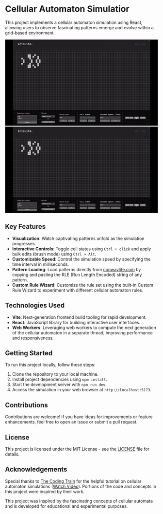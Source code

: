 # Cellular Automaton Simulatior

This project implements a cellular automaton simulation using React, allowing users to observe fascinating patterns emerge and evolve within a grid-based environment.

![Img](images/fish.gif)
![Img](images/fish.gif)

## Key Features

- **Visualization**: Watch captivating patterns unfold as the simulation progresses.
- **Interactive Controls**: Toggle cell states using `Ctrl + click` and apply bulk edits (brush mode) using `Ctrl + Alt`.
- **Customizable Speed**: Control the simulation speed by specifying the time interval in milliseconds.
- **Pattern Loading**: Load patterns directly from [conwaylife.com](https://www.conwaylife.com/) by copying and pasting the RLE (Run Length Encoded) string of any pattern.
- **Custom Rule Wizard**: Customize the rule set using the built-in Custom Rule Wizard to experiment with different cellular automaton rules.


## Technologies Used

- **Vite**: Next-generation frontend build tooling for rapid development.
- **React**: JavaScript library for building interactive user interfaces.
- **Web Workers**: Leveraging web workers to compute the next generation of the cellular automaton in a separate thread, improving performance and responsiveness.

## Getting Started

To run this project locally, follow these steps:
1. Clone the repository to your local machine.
2. Install project dependencies using `npm install`.
3. Start the development server with `npm run dev`.
4. Access the simulation in your web browser at `http://localhost:5173`.

## Contributions

Contributions are welcome! If you have ideas for improvements or feature enhancements, feel free to open an issue or submit a pull request.

## License

This project is licensed under the MIT License - see the [LICENSE](LICENSE) file for details.

## Acknowledgements

Special thanks to [The Coding Train](https://www.youtube.com/c/TheCodingTrain) for the helpful tutorial on cellular automaton simulations ([Watch Video](https://www.youtube.com/watch?v=ygdPRlSo3Qg)). Portions of the code and concepts in this project were inspired by their work.

This project was inspired by the fascinating concepts of cellular automata and is developed for educational and experimental purposes.

